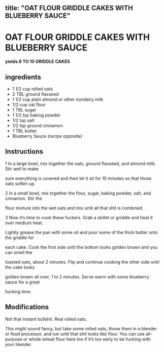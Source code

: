 

title: "OAT FLOUR GRIDDLE CAKES WITH BLUEBERRY SAUCE"
---
# OAT FLOUR GRIDDLE CAKES WITH BLUEBERRY SAUCE



#### yields  8 TO 10 GRIDDLE CAKES


## ingredients
* 1 1/2 cup rolled oats 
* 2 TBL ground flaxseed 
* 1 1/2 cup plain almond or other nondairy milk 
* 1/2 cup oat flour 
* 1 TBL sugar 
* 1 1/2 tsp baking powder 
* 1/2 tsp salt 
* 1/2 tsp ground cinnamon 
* 1 TBL butter 
* Blueberry Sauce (recipe opposite) 



## Instructions
1 In a large bowl, mix together the oats, ground flaxseed, and almond milk. Stir well to make

sure everything is covered and then let it sit for 10 minutes so that those oats soften up.

2 In a small bowl, mix together the flour, sugar, baking powder, salt, and cinnamon. Stir the

flour mixture into the wet oats and mix until all that shit is combined.

3 Now it’s time to cook these fuckers. Grab a skillet or griddle and heat it over medium heat.

Lightly grease the pan with some oil and pour some of the thick batter onto the griddle for

each cake. Cook the first side until the bottom looks golden brown and you can smell the

toasted oats, about 2 minutes. Flip and continue cooking the other side until the cake looks

golden brown all over, 1 to 2 minutes. Serve warm with some blueberry sauce for a great

fucking time.



## Modifications
Not that instant bullshit. Real rolled oats.

 This might sound fancy, but take some rolled oats, throw them in a blender or food processor, and run until that shit looks like flour. You can use all-purpose or whole wheat flour here too if it’s too early to be fucking with your blender.




